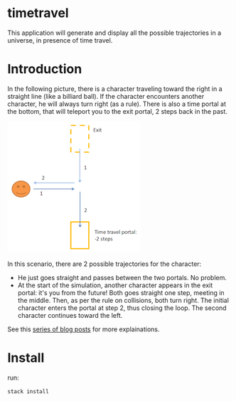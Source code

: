# timetravel

This application will generate and display all the possible trajectories in a universe, in presence of time travel.

Introduction
============

In the following picture, there is a character traveling toward the right in a straight line (like a billiard ball).
If the character encounters another character, he will always turn right (as a rule).
There is also a time portal at the bottom, that will teleport you to the exit portal, 2 steps back in the past.

![simple](img/simple.png)

In this scenario, there are 2 possible trajectories for the character:

- He just goes straight and passes between the two portals. No problem.
- At the start of the simulation, another character appears in the exit portal: it's you from the future! Both goes straight one step, meeting in the middle. Then, as per the rule on collisions, both turn right. The initial character enters the portal at step 2, thus closing the loop. The second character continues toward the left.

See this [series of blog posts](https://www.corentindupont.info/blog/posts/Cosmology/2022-04-04-TimeTravel2.html) for more explainations.

Install
=======


run:
```
stack install
```


